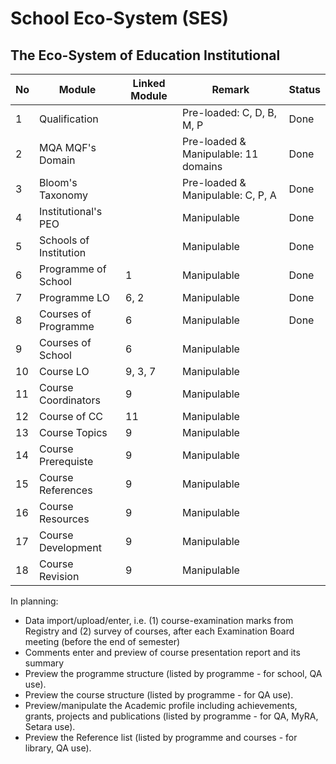 # School Eco-System (SES)
## The Eco-System of Education Institutional

| No | Module                 | Linked Module | Remark                                | Status |
|----|------------------------|---------------|---------------------------------------|--------|
| 1  | Qualification          |               | Pre-loaded: C, D, B, M, P             | Done   |
| 2  | MQA MQF's Domain       |               | Pre-loaded & Manipulable: 11 domains  | Done   |
| 3  | Bloom's Taxonomy       |               | Pre-loaded & Manipulable: C, P, A     | Done   |
| 4  | Institutional's PEO    |               | Manipulable                           | Done   |
| 5  | Schools of Institution |               | Manipulable                           | Done   |
| 6  | Programme of School    | 1             | Manipulable                           | Done   |
| 7  | Programme LO           | 6, 2          | Manipulable                           | Done   |
| 8  | Courses of Programme   | 6             | Manipulable                           | Done   |
| 9  | Courses of School      | 6             | Manipulable                           |        |
| 10 | Course LO              | 9, 3, 7       | Manipulable                           |        |
| 11 | Course Coordinators    | 9             | Manipulable                           |        |
| 12 | Course of CC           | 11            | Manipulable                           |        |
| 13 | Course Topics          | 9             | Manipulable                           |        |
| 14 | Course Prerequiste     | 9             | Manipulable                           |        |
| 15 | Course References      | 9             | Manipulable                           |        |
| 16 | Course Resources       | 9             | Manipulable                           |        |
| 17 | Course Development     | 9             | Manipulable                           |        |
| 18 | Course Revision        | 9             | Manipulable                           |        |

In planning:
* Data import/upload/enter, i.e. (1) course-examination marks from Registry and (2) survey of courses, after each Examination Board meeting (before the end of semester)
* Comments enter and preview of course presentation report and its summary
* Preview the programme structure (listed by programme - for school, QA use).
* Preview the course structure (listed by programme - for QA use).
* Preview/manipulate the Academic profile including achievements, grants, projects and publications (listed by programme - for QA, MyRA, Setara use).
* Preview the Reference list (listed by programme and courses - for library, QA use). 
